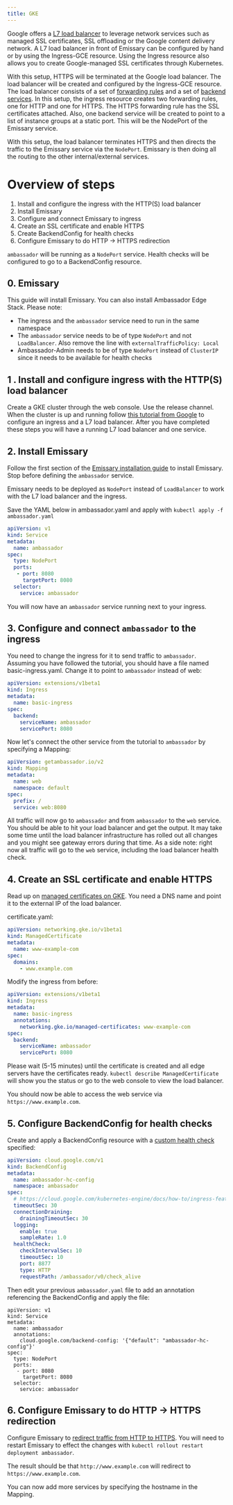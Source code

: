 ```yaml
---
title: GKE
---
```


Google offers a [L7 load balancer](https://cloud.google.com/kubernetes-engine/docs/concepts/ingress) to
leverage network services such as managed SSL certificates, SSL offloading or the Google content delivery network.
A L7 load balancer in front of Emissary can be configured by hand or by using the Ingress-GCE resource. Using the
Ingress resource also allows you to create Google-managed SSL certificates through Kubernetes.

With this setup, HTTPS will be terminated at the Google load balancer. The load balancer will be created and configured by
the Ingress-GCE resource. The load balancer consists of a set of
[forwarding rules](https://cloud.google.com/load-balancing/docs/forwarding-rule-concepts#https_lb) and a set of
[backend services](https://cloud.google.com/load-balancing/docs/backend-service).
In this setup, the ingress resource creates two forwarding rules, one for HTTP and one for HTTPS. The HTTPS
forwarding rule has the SSL certificates attached. Also, one backend service will be created to point to
a list of instance groups at a static port. This will be the NodePort of the Emissary service.

With this setup, the load balancer terminates HTTPS and then directs the traffic to the Emissary service
via the `NodePort`. Emissary is then doing all the routing to the other internal/external services.

# Overview of steps

1. Install and configure the ingress with the HTTP(S) load balancer
2. Install Emissary
3. Configure and connect Emissary to ingress
4. Create an SSL certificate and enable HTTPS
5. Create BackendConfig for health checks
6. Configure Emissary to do HTTP -> HTTPS redirection

`ambassador` will be running as a `NodePort` service. Health checks will be configured to go to a BackendConfig resource.

## 0. Emissary

This guide will install Emissary. You can also install Ambassador Edge Stack. Please note:
- The ingress and the `ambassador` service need to run in the same namespace
- The `ambassador` service needs to be of type `NodePort` and not `LoadBalancer`. Also remove the line with `externalTrafficPolicy: Local`
- Ambassador-Admin needs to be of type `NodePort` instead of `ClusterIP` since it needs to be available for health checks

## 1 . Install and configure ingress with the HTTP(S) load balancer

Create a GKE cluster through the web console. Use the release channel. When the cluster
is up and running follow [this tutorial from Google](https://cloud.google.com/kubernetes-engine/docs/tutorials/http-balancer) to configure
an ingress and a L7 load balancer. After you have completed these steps you will have a running L7 load balancer
and one service.

## 2. Install Emissary

Follow the first section of the [Emissary installation guide](../../install/install-ambassador-oss)  to install Emissary.
Stop before defining the `ambassador` service.

Emissary needs to be deployed as `NodePort` instead of `LoadBalancer` to work with the L7 load balancer and the ingress.

Save the YAML below in ambassador.yaml and apply with `kubectl apply -f ambassador.yaml`

```yaml
apiVersion: v1
kind: Service
metadata:
  name: ambassador
spec:
  type: NodePort
  ports:
   - port: 8080
     targetPort: 8080
  selector:
    service: ambassador
```

You will now have an `ambassador` service running next to your ingress.

## 3.  Configure and connect `ambassador` to the ingress

You need to change the ingress for it to send traffic to `ambassador`. Assuming you have followed the tutorial, you should
have a file named basic-ingress.yaml. Change it to point to `ambassador` instead of web:

```yaml
apiVersion: extensions/v1beta1
kind: Ingress
metadata:
  name: basic-ingress
spec:
  backend:
    serviceName: ambassador
    servicePort: 8080
```

Now let's connect the other service from the tutorial to `ambassador` by specifying a Mapping:

```yaml
apiVersion: getambassador.io/v2
kind: Mapping
metadata:
  name: web
  namespace: default
spec:
  prefix: /
  service: web:8080
```

All traffic will now go to `ambassador` and from `ambassador` to the `web` service. You should be able to hit your load balancer and get the output. It may take some time until the load balancer infrastructure has rolled out all changes and you might see gateway errors during that time.
As a side note: right now all traffic will go to the `web` service, including the load balancer health check.

## 4. Create an SSL certificate and enable HTTPS

Read up on [managed certificates on GKE](https://cloud.google.com/kubernetes-engine/docs/how-to/managed-certs). You need
a DNS name and point it to the external IP of the load balancer.

certificate.yaml:
```yaml
apiVersion: networking.gke.io/v1beta1
kind: ManagedCertificate
metadata:
  name: www-example-com
spec:
  domains:
    - www.example.com
```

Modify the ingress from before:
```yaml
apiVersion: extensions/v1beta1
kind: Ingress
metadata:
  name: basic-ingress
  annotations:
    networking.gke.io/managed-certificates: www-example-com
spec:
  backend:
    serviceName: ambassador
    servicePort: 8080
```

Please wait (5-15 minutes) until the certificate is created and all edge servers have the certificates ready.
`kubectl describe ManagedCertificate` will show you the status or go to the web console to view the load balancer.

You should now be able to access the web service via `https://www.example.com`.

## 5. Configure BackendConfig for health checks

Create and apply a BackendConfig resource with a [custom health check](https://cloud.google.com/kubernetes-engine/docs/how-to/ingress-features#direct_health) specified:

```yaml
apiVersion: cloud.google.com/v1
kind: BackendConfig
metadata:
  name: ambassador-hc-config
  namespace: ambassador
spec:
  # https://cloud.google.com/kubernetes-engine/docs/how-to/ingress-features
  timeoutSec: 30
  connectionDraining:
    drainingTimeoutSec: 30
  logging:
    enable: true
    sampleRate: 1.0
  healthCheck:
    checkIntervalSec: 10
    timeoutSec: 10
    port: 8877
    type: HTTP
    requestPath: /ambassador/v0/check_alive
```

Then edit your previous `ambassador.yaml` file to add an annotation referencing the BackendConfig and apply the file:

```
apiVersion: v1
kind: Service
metadata:
  name: ambassador
  annotations:
    cloud.google.com/backend-config: '{"default": "ambassador-hc-config"}'
spec:
  type: NodePort
  ports:
   - port: 8080
     targetPort: 8080
  selector:
    service: ambassador
```

## 6. Configure Emissary to do HTTP -> HTTPS redirection

Configure Emissary to [redirect traffic from HTTP to HTTPS](../tls/cleartext-redirection/#http-https-redirection). You will need to restart Emissary to effect the changes with `kubectl rollout restart deployment ambassador`.

The result should be that `http://www.example.com` will redirect to `https://www.example.com`.

You can now add more services by specifying the hostname in the Mapping.
